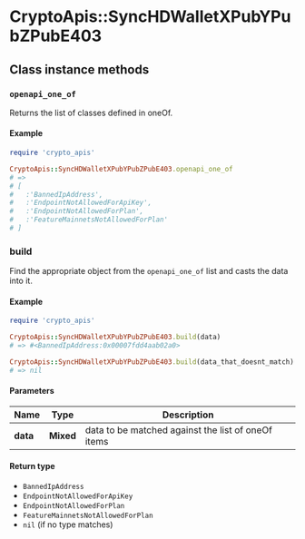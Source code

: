 # CryptoApis::SyncHDWalletXPubYPubZPubE403

## Class instance methods

### `openapi_one_of`

Returns the list of classes defined in oneOf.

#### Example

```ruby
require 'crypto_apis'

CryptoApis::SyncHDWalletXPubYPubZPubE403.openapi_one_of
# =>
# [
#   :'BannedIpAddress',
#   :'EndpointNotAllowedForApiKey',
#   :'EndpointNotAllowedForPlan',
#   :'FeatureMainnetsNotAllowedForPlan'
# ]
```

### build

Find the appropriate object from the `openapi_one_of` list and casts the data into it.

#### Example

```ruby
require 'crypto_apis'

CryptoApis::SyncHDWalletXPubYPubZPubE403.build(data)
# => #<BannedIpAddress:0x00007fdd4aab02a0>

CryptoApis::SyncHDWalletXPubYPubZPubE403.build(data_that_doesnt_match)
# => nil
```

#### Parameters

| Name | Type | Description |
| ---- | ---- | ----------- |
| **data** | **Mixed** | data to be matched against the list of oneOf items |

#### Return type

- `BannedIpAddress`
- `EndpointNotAllowedForApiKey`
- `EndpointNotAllowedForPlan`
- `FeatureMainnetsNotAllowedForPlan`
- `nil` (if no type matches)

